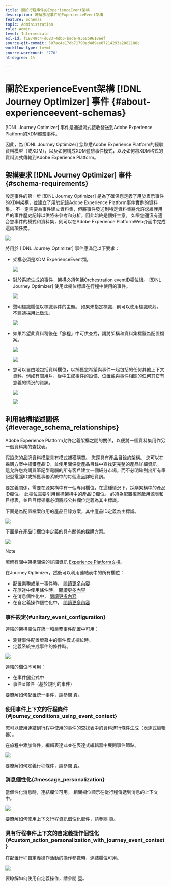 ```yaml
---
title: 關於行程事件的ExperienceEvent架構
description: 瞭解旅程事件的ExperienceEvent架構
feature: Schemas
topic: Administration
role: Admin
level: Intermediate
exl-id: f19749c4-d683-4db6-bede-9360b9610eef
source-git-commit: 587ac4a17db71790ed4d9ee07214293a2882180c
workflow-type: tm+mt
source-wordcount: '770'
ht-degree: 1%

---
```


# 關於ExperienceEvent架構 [!DNL Journey Optimizer] 事件 {#about-experienceevent-schemas}

[!DNL Journey Optimizer] 事件是通過流式接收發送到Adobe Experience Platform的XDM體驗事件。

因此，為 [!DNL Journey Optimizer] 您熟悉Adobe Experience Platform的經驗資料模型（或XDM），以及如何構成XDM體驗事件模式，以及如何將XDM格式的資料流式傳輸到Adobe Experience Platform。

## 架構要求 [!DNL Journey Optimizer] 事件  {#schema-requirements}

設定事件的第一步 [!DNL Journey Optimizer] 是為了確保您定義了用於表示事件的XDM架構，並建立了用於記錄Adobe Experience Platform事件實例的資料集。 不一定需要為事件建立資料集，但將事件發送到特定資料集將允許您維護用戶的事件歷史記錄以供將來參考和分析，因此始終是個好主意。 如果您還沒有適合您事件的模式和資料集，則可以在Adobe Experience PlatformWeb介面中完成這兩項任務。

![](assets/schema1.png)

將用於 [!DNL Journey Optimizer] 事件應滿足以下要求：

* 架構必須是XDM ExperienceEvent類。

   ![](assets/schema2.png)

* 對於系統生成的事件，架構必須包括Orchestration eventID欄位組。 [!DNL Journey Optimizer] 使用此欄位標識在行程中使用的事件。

   ![](assets/schema3.png)

* 聲明標識欄位以標識事件的主題。 如果未指定標識，則可以使用標識映射。 不建議採用此做法。

   ![](assets/schema4.png)

* 如果希望此資料稍後在「旅程」中可供查找，請將架構和資料集標籤為配置檔案。

   ![](assets/schema5.png)

   ![](assets/schema6.png)

* 您可以自由地包括資料欄位，以捕獲您希望與事件一起包括的任何其他上下文資料，例如有關用戶、從中生成事件的設備、位置或與事件相關的任何其它有意義的情況的資訊。

   ![](assets/schema7.png)

   ![](assets/schema8.png)

## 利用結構描述關係{#leverage_schema_relationships}

Adobe Experience Platform允許定義架構之間的關係，以便將一個資料集用作另一個資料集的查找表。

假設您的品牌資料模型具有模式捕獲購買。 您還具有產品目錄的架構。 您可以在採購方案中捕獲產品ID，並使用關係從產品目錄中查找更完整的產品詳細資訊。 這允許您為購買筆記型電腦的所有客戶建立一個細分市場，而不必明確列出所有筆記型電腦ID或捕獲事務系統中的每個產品詳細資訊。

要定義關係，需要在源架構中有一個專用欄位，在這種情況下，採購架構中的產品ID欄位。 此欄位需要引用目標架構中的產品ID欄位。 必須為配置檔案啟用源表和目標表，並且目標架構必須將該公共欄位定義為其主標識。

下面是為配置檔案啟用的產品目錄方案，其中產品ID定義為主標識。

![](assets/schema9.png)

下面是在產品ID欄位中定義的具有關係的採購方案。

![](assets/schema10.png)

>[!NOTE]
>
>瞭解有關中架構關係的詳細資訊 [Experience Platform文檔](https://experienceleague.adobe.com/docs/platform-learn/tutorials/schemas/configure-relationships-between-schemas.html?lang=en)。

在Journey Optimizer，然後可以利用連結表中的所有欄位：

* 配置業務或單一事件時， [閱讀更多內容](../event/experience-event-schema.md#unitary_event_configuration)
* 在旅途中使用條件時， [閱讀更多內容](../event/experience-event-schema.md#journey_conditions_using_event_context)
* 在消息個性化中， [閱讀更多內容](../event/experience-event-schema.md#message_personalization)
* 在自定義操作個性化中， [閱讀更多內容](../event/experience-event-schema.md#custom_action_personalization_with_journey_event_context)

### 事件設定{#unitary_event_configuration}

連結的架構欄位在統一和業務事件配置中可用：

* 瀏覽事件配置螢幕中的事件模式欄位時。
* 定義系統生成事件的條件時。

![](assets/schema11.png)

連結的欄位不可用：

* 在事件鍵公式中
* 事件id條件（基於規則的事件）

要瞭解如何配置統一事件，請參閱 [頁](../event/about-creating.md)。

### 使用事件上下文的行程條件{#journey_conditions_using_event_context}

您可以使用連結到行程中使用的事件的查找表中的資料進行條件生成（表達式編輯器）。

在旅程中添加條件，編輯表達式並在表達式編輯器中展開事件節點。

![](assets/schema12.png)

要瞭解如何定義行程條件，請參閱 [頁](../building-journeys/condition-activity.md)。

### 消息個性化{#message_personalization}

當個性化消息時，連結欄位可用。 相關欄位顯示在從行程傳遞到消息的上下文中。

![](assets/schema14.png)

要瞭解如何使用上下文行程資訊個性化郵件，請參閱 [頁](../personalization/personalization-use-case.md)。

### 具有行程事件上下文的自定義操作個性化{#custom_action_personalization_with_journey_event_context}

在配置行程自定義操作活動的操作參數時，連結欄位可用。

![](assets/schema13.png)

要瞭解如何使用自定義操作，請參閱 [頁](../building-journeys/using-custom-actions.md)。
